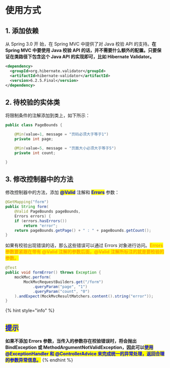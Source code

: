 # 使用方式

## 1. 添加依赖

从 Spring 3.0 开 始，在 Spring MVC 中提供了对 Java 校验 API 的支持。**在 Spring MVC 中要使用 Java 校验 API 的话，并不需要什么额外的配置。只要保证在类路径下包含这个 Java API 的实现即可，比如 Hibernate Validator。**

```xml
<dependency>
  <groupId>org.hibernate.validator</groupId>
  <artifactId>hibernate-validator</artifactId>
  <version>6.2.5.Final</version>
</dependency>
```

## 2. 待校验的实体类&#x20;

将限制条件的注解添加到类上，如下所示：

```java
public class PageBounds {

    @Min(value=1, message = "页码必须大于等于1")
    private int page;

    @Min(value=5, message = "页面大小必须大于等于5")
    private int count;

}
```

## 3. 修改控制器中的方法

修改控制器中的方法，添加 <mark style="color:blue;">**@Valid**</mark> 注解和 <mark style="color:blue;">**Errors**</mark> 参数：

```java
@GetMapping("form")
public String form(
    @Valid PageBounds pageBounds,
    Errors errors) {
    if (errors.hasErrors())
        return "error";
    return pageBounds.getPage() + " : " + pageBounds.getCount();
}
```

如果有校验出现错误的话，那么这些错误可以通过 Errors 对象进行访问。<mark style="color:orange;">**Errors 参数要紧跟在带有 @Valid 注解的参数后面，@Valid 注解所标注的就是要检验的参数。**</mark>

```java
@Test
public void formError() throws Exception {
    mockMvc.perform(
        MockMvcRequestBuilders.get("/form")
            .queryParam("page", "1")
            .queryParam("count", "0")
    ).andExpect(MockMvcResultMatchers.content().string("error"));
}
```

{% hint style="info" %}
## <mark style="color:blue;">提示</mark>

**如果不添加 Errors 参数，当传入的参数存在校验错误时，将会抛出 BindException 或 MethodArgumentNotValidException，因此可以**<mark style="color:blue;">**使用 @ExceptionHandler 和 @ControllerAdvice 来完成统一的异常处理，返回合理的参数异常信息。**</mark>
{% endhint %}
